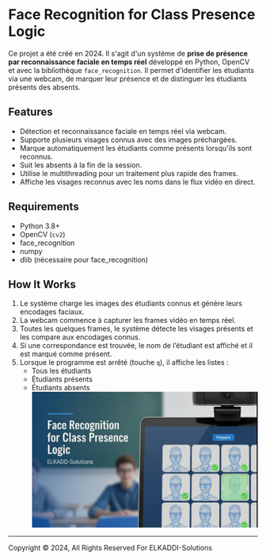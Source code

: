 # Face Recognition for Class Presence Logic

Ce projet a été créé en 2024. Il s'agit d'un système de **prise de présence par reconnaissance faciale en temps réel** développé en Python, OpenCV et avec la bibliothèque `face_recognition`. Il permet d'identifier les étudiants via une webcam, de marquer leur présence et de distinguer les étudiants présents des absents.

## Features
- Détection et reconnaissance faciale en temps réel via webcam.
- Supporte plusieurs visages connus avec des images préchargées.
- Marque automatiquement les étudiants comme présents lorsqu'ils sont reconnus.
- Suit les absents à la fin de la session.
- Utilise le multithreading pour un traitement plus rapide des frames.
- Affiche les visages reconnus avec les noms dans le flux vidéo en direct.

## Requirements
- Python 3.8+
- OpenCV (`cv2`)
- face_recognition
- numpy
- dlib (nécessaire pour face_recognition)

## How It Works
1. Le système charge les images des étudiants connus et génère leurs encodages faciaux.
2. La webcam commence à capturer les frames vidéo en temps réel.
3. Toutes les quelques frames, le système détecte les visages présents et les compare aux encodages connus.
4. Si une correspondance est trouvée, le nom de l’étudiant est affiché et il est marqué comme présent.
5. Lorsque le programme est arrêté (touche `q`), il affiche les listes :
   - Tous les étudiants
   - Étudiants présents
   - Étudiants absents
![Face Recognition](./face-rec.png)
---
Copyright © 2024, All Rights Reserved For ELKADDI-Solutions


